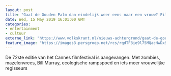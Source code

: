 ```yaml
---
layout: post
title: "Gaat de Gouden Palm dan eindelijk weer eens naar een vrouw? Filmfestival Cannes is begonnen"
date: Wed, 15 May 2019 16:01:00 GMT
categories: 
- entertainment 
- cultuur 
externe_link: "https://www.volkskrant.nl/nieuws-achtergrond/gaat-de-gouden-palm-dan-eindelijk-weer-eens-naar-een-vrouw-het-filmfestival-van-cannes-is-begonnen~bfb50225/"
feature_image: "https://images3.persgroep.net/rcs/rqdTF3ie9l75MQacHwDx94O8AiI/diocontent/148447090/_focus/0.505859375/0.44281524926686217/_fill/320/320?appId=93a17a8fd81db0de025c8abd1cca1279&quality=0.85"
---
```


De 72ste editie van het Cannes filmfestival is aangevangen. Met zombies, mazelenvrees, Bill Murray, ecologische rampspoed en iets meer vrouwelijke regisseurs
